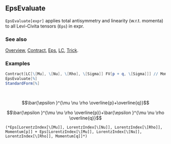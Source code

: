 ## EpsEvaluate

`EpsEvaluate[expr]` applies total antisymmetry and linearity (w.r.t. momenta) to all Levi-Civita tensors (`Eps`) in expr.

### See also

[Overview](Extra/FeynCalc.md), [Contract](Contract.md), [Eps](Eps.md), [LC](LC.md), [Trick](Trick.md).

### Examples

```mathematica
Contract[LC[\[Mu], \[Nu], \[Rho], \[Sigma]] FV[p + q, \[Sigma]]] // MomentumCombine
EpsEvaluate[%]
StandardForm[%] 
  
 

```

$$\bar{\epsilon }^{\mu \nu \rho \overline{p}+\overline{q}}$$

$$\bar{\epsilon }^{\mu \nu \rho \overline{p}}+\bar{\epsilon }^{\mu \nu \rho \overline{q}}$$

```
(*Eps[LorentzIndex[\[Mu]], LorentzIndex[\[Nu]], LorentzIndex[\[Rho]], Momentum[p]] + Eps[LorentzIndex[\[Mu]], LorentzIndex[\[Nu]], LorentzIndex[\[Rho]], Momentum[q]]*)
```
